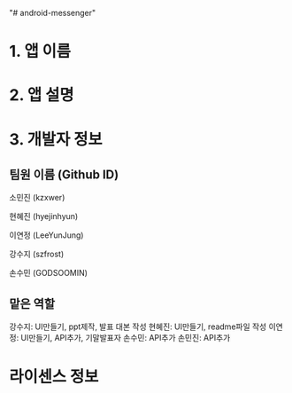 "# android-messenger" 

# 1. 앱 이름

# 2. 앱 설명

# 3. 개발자 정보

## 팀원 이름 (Github ID)

소민진 (kzxwer)

현혜진 (hyejinhyun)

이연정 (LeeYunJung)

강수지 (szfrost)

손수민 (GODSOOMIN)

## 맡은 역할
강수지: UI만들기, ppt제작, 발표 대본 작성
현혜진: UI만들기, readme파일 작성
이연정: UI만들기, API추가, 기말발표자
손수민: API추가
손민진: API추가

# 라이센스 정보

